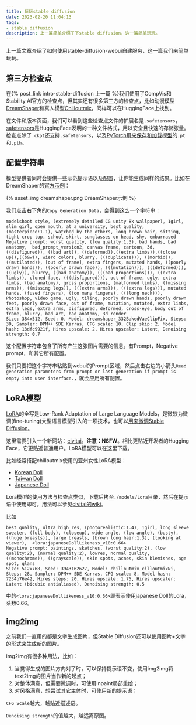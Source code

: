 ```yaml
---
title: 玩玩stable diffusion
date: 2023-02-20 11:04:13
tags:
- stable diffusion
description: 上一篇简单介绍了下stable diffusion，这一篇简单玩玩。
---
```

上一篇文章介绍了如何使用stable-diffusion-webui自建服务，这一篇我们来简单玩玩。

## 第三方检查点

在{% post_link intro-stable-diffusion 上一篇 %}我们使用了CompVis和Stability AI官方的检查点，但其实还有很多第三方的检查点，比如动漫模型[DreamShaper](https://huggingface.co/Lykon/DreamShaper)和真人模型[Chilloutmix](https://huggingface.co/TASUKU2023/Chilloutmix)，同样可以在HuggingFace上找到。

在文件和版本页面，我们可以看到这些检查点文件的扩展名是`.safetensors`，[safetensors](https://huggingface.co/docs/safetensors/index)是HuggingFace发明的一种文件格式，用以安全且快速的存储张量。
检查点除了`.ckpt`还支持`.safetensors`，以及[PyTorch用来保存和加载模型](https://pytorch.org/tutorials/beginner/saving_loading_models.html#saving-loading-model-for-inference)的`.pt`和`.pth`。

## 配置字符串

模型提供者同时会提供一些示范提示语以及配置，让你能生成同样的结果。比如在DreamShaper的[官方示例](https://civitai.com/gallery/45544?modelId=4384&modelVersionId=5636&infinite=false&returnUrl=%2Fmodels%2F4384%2Fdreamshaper)：

{% asset_img dreamshaper.png DreamShaper示例 %}

我们点击右下角的`Copy Generation Data`，会得到这么一个字符串：
```
modelshoot style, (extremely detailed CG unity 8k wallpaper), 1girl, slim girl, open mouth, at a university, best quality, (masterpiece:1.1), watched by the others, long brown hair, sitting, tight crop top, school skirt, sunglasses on head, shy, embarrased
Negative prompt: worst quality, (low quality:1.3), bad hands, bad anatomy,  bad_prompt_version2, canvas frame, cartoon, 3d, ((disfigured)), ((bad art)), ((deformed)),((extra limbs)),((close up)),((b&w)), wierd colors, blurry, (((duplicate))), ((morbid)), ((mutilated)), [out of frame], extra fingers, mutated hands, ((poorly drawn hands)), ((poorly drawn face)), (((mutation))), (((deformed))), ((ugly)), blurry, ((bad anatomy)), (((bad proportions))), ((extra limbs)), cloned face, (((disfigured))), out of frame, ugly, extra limbs, (bad anatomy), gross proportions, (malformed limbs), ((missing arms)), ((missing legs)), (((extra arms))), (((extra legs))), mutated hands, (fused fingers), (too many fingers), (((long neck))), Photoshop, video game, ugly, tiling, poorly drawn hands, poorly drawn feet, poorly drawn face, out of frame, mutation, mutated, extra limbs, extra legs, extra arms, disfigured, deformed, cross-eye, body out of frame, blurry, bad art, bad anatomy, 3d render
Size: 384x512, Seed: 0, Model: dreamshaper_332BakedVaeClipFix, Steps: 30, Sampler: DPM++ SDE Karras, CFG scale: 10, Clip skip: 2, Model hash: 13dfc9921f, Hires upscale: 2, Hires upscaler: Latent, Denoising strength: 0.7
```
这个配置字符串包含了所有产生这张图片需要的信息。有Prompt，Negative prompt，和其它所有配置。

我们只要把这个字符串粘贴到webui的Prompt区域，然后点击右边的小箭头`Read generation parameters from prompt or last generation if prompt is empty into user interface.`，就会应用所有配置。

## LoRA模型

[LoRA](https://arxiv.org/abs/2106.09685)的全写是Low-Rank Adaptation of Large Language Models，是微软为微调(fine-tuning)大型语言模型引入的一项技术，也可以[用来微调Stable Diffusion](https://huggingface.co/blog/lora)。

这里需要引入一个新网站：[civitai](https://civitai.com/)。**注意：NSFW**。相比更贴近开发者的Hugging Face，它更贴近普通用户。LoRA模型可以在这里下载。

比如经常搭配chilloutmix使用的亚州女性LoRA模型：
- [Korean Doll](https://civitai.com/models/7448/korean-doll-likeness)
- [Taiwan Doll](https://civitai.com/models/7716/taiwan-doll-likeness)
- [Japanese Doll](https://civitai.com/models/10135/japanese-doll-likeness)

Lora模型的使用方法与检查点类似，下载后拷至`./models/Lora`目录，然后在提示语中使用即可。用法可以参见[civitai的wiki](https://github.com/civitai/civitai/wiki/How-to-use-models#lora)。

比如
```
best quality, ultra high res, (photorealistic:1.4), 1girl, long sleeve sweater, (full body), (closeup), wide angle, (low angle), (busty), ((huge breasts)), large breasts, (brown long hair:1.3), (looking at viewer),  <lora:japaneseDollLikeness_v10:0.66>
Negative prompt: paintings, sketches, (worst quality:2), (low quality:2), (normal quality:2), lowres, normal quality, ((monochrome)), ((grayscale)), skin spots, acnes, skin blemishes, age spot, glans
Size: 512x768, Seed: 3943162627, Model: chilloutmix_cilloutmixNi, Steps: 28, Sampler: DPM++ SDE Karras, CFG scale: 8, Model hash: 7234b76e42, Hires steps: 20, Hires upscale: 1.75, Hires upscaler: Latent (bicubic antialiased), Denoising strength: 0.5
```
中的`<lora:japaneseDollLikeness_v10:0.66>`即表示使用japanese Doll的Lora，系数0.66。

## img2img

之前我们一直用的都是文字生成图片，但Stable Diffusion还可以使用图片+文字的形式来生成新的图片。

img2img有很多种用法，比如：
1. 当觉得生成的图片方向对了时，可以保持提示语不变，使用img2img将text2img的图片当作新的起点；
2. 对整体满意，但需要微调时，可使用inpaint局部重绘；
3. 对风格满意，想尝试其它主体时，可使用新的提示语；

`CFG Scale`越大，越贴近描述语。

`Denoising strength`的值越大，越远离原图。
